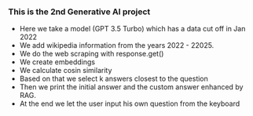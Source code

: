 ### This is the 2nd Generative AI project 

- Here we take a model (GPT 3.5 Turbo) which has a data cut off in Jan 2022
- We add wikipedia information from the years 2022 - 22025. 
- We do the web scraping with response.get()
- We create embeddings
- We calculate cosin similarity
- Based on that we select k answers closest to the question 
- Then we print the initial answer and the custom answer enhanced by RAG. 
- At the end we let the user input his own question from the keyboard
